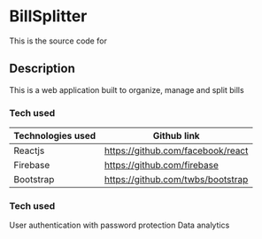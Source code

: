 # BillSplitter
This is the source code for []()

## Description

This is a web application built to organize, manage and split bills

### Tech used

| Technologies used  | Github link |
| ------------- | ------------- |
| Reactjs | https://github.com/facebook/react  |
| Firebase  | https://github.com/firebase  |
| Bootstrap | https://github.com/twbs/bootstrap  |

### Tech used
User authentication with password protection
Data analytics
